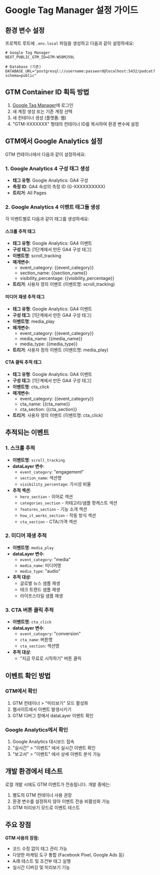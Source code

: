 # Google Tag Manager 설정 가이드

## 환경 변수 설정

프로젝트 루트에 `.env.local` 파일을 생성하고 다음과 같이 설정하세요:

```env
# Google Tag Manager
NEXT_PUBLIC_GTM_ID=GTM-W58MJ59L

# Database (기존)
DATABASE_URL="postgresql://username:password@localhost:5432/podcat?schema=public"
```

## GTM Container ID 획득 방법

1. [Google Tag Manager](https://tagmanager.google.com/)에 로그인
2. 새 계정 생성 또는 기존 계정 선택
3. 새 컨테이너 생성 (플랫폼: 웹)
4. "GTM-XXXXXXX" 형태의 컨테이너 ID를 복사하여 환경 변수에 설정

## GTM에서 Google Analytics 설정

GTM 컨테이너에서 다음과 같이 설정하세요:

### 1. Google Analytics 4 구성 태그 생성
- **태그 유형**: Google Analytics: GA4 구성
- **측정 ID**: GA4 속성의 측정 ID (G-XXXXXXXXXX)
- **트리거**: All Pages

### 2. Google Analytics 4 이벤트 태그들 생성

각 이벤트별로 다음과 같이 태그를 생성하세요:

#### 스크롤 추적 태그
- **태그 유형**: Google Analytics: GA4 이벤트
- **구성 태그**: [1단계에서 만든 GA4 구성 태그]
- **이벤트명**: scroll_tracking
- **매개변수**:
  - event_category: {{event_category}}
  - section_name: {{section_name}}
  - visibility_percentage: {{visibility_percentage}}
- **트리거**: 사용자 정의 이벤트 (이벤트명: scroll_tracking)

#### 미디어 재생 추적 태그
- **태그 유형**: Google Analytics: GA4 이벤트
- **구성 태그**: [1단계에서 만든 GA4 구성 태그]
- **이벤트명**: media_play
- **매개변수**:
  - event_category: {{event_category}}
  - media_name: {{media_name}}
  - media_type: {{media_type}}
- **트리거**: 사용자 정의 이벤트 (이벤트명: media_play)

#### CTA 클릭 추적 태그
- **태그 유형**: Google Analytics: GA4 이벤트
- **구성 태그**: [1단계에서 만든 GA4 구성 태그]
- **이벤트명**: cta_click
- **매개변수**:
  - event_category: {{event_category}}
  - cta_name: {{cta_name}}
  - cta_section: {{cta_section}}
- **트리거**: 사용자 정의 이벤트 (이벤트명: cta_click)

## 추적되는 이벤트

### 1. 스크롤 추적

- **이벤트명**: `scroll_tracking`
- **dataLayer 변수**:
  - `event_category`: "engagement"
  - `section_name`: 섹션명
  - `visibility_percentage`: 가시성 비율
- **추적 섹션**:
  - `hero_section` - 히어로 섹션
  - `categories_section` - 카테고리/샘플 팟캐스트 섹션
  - `features_section` - 기능 소개 섹션
  - `how_it_works_section` - 작동 방식 섹션
  - `cta_section` - CTA/가격 섹션

### 2. 미디어 재생 추적

- **이벤트명**: `media_play`
- **dataLayer 변수**:
  - `event_category`: "media"
  - `media_name`: 미디어명
  - `media_type`: "audio"
- **추적 대상**:
  - 글로벌 뉴스 샘플 재생
  - 테크 트렌드 샘플 재생
  - 라이프스타일 샘플 재생

### 3. CTA 버튼 클릭 추적

- **이벤트명**: `cta_click`
- **dataLayer 변수**:
  - `event_category`: "conversion"
  - `cta_name`: 버튼명
  - `cta_section`: 섹션명
- **추적 대상**:
  - "지금 무료로 시작하기" 버튼 클릭

## 이벤트 확인 방법

### GTM에서 확인
1. GTM 컨테이너 > "미리보기" 모드 활성화
2. 웹사이트에서 이벤트 발생시키기
3. GTM 디버그 창에서 dataLayer 이벤트 확인

### Google Analytics에서 확인
1. Google Analytics 대시보드 접속
2. "실시간" > "이벤트" 에서 실시간 이벤트 확인
3. "보고서" > "이벤트" 에서 상세 이벤트 분석 가능

## 개발 환경에서 테스트

로컬 개발 시에도 GTM 이벤트가 전송됩니다.
개발 중에는:
1. 별도의 GTM 컨테이너 사용 권장
2. 환경 변수를 설정하지 않아 이벤트 전송 비활성화 가능
3. GTM 미리보기 모드로 이벤트 테스트

## 주요 장점

**GTM 사용의 장점:**
- 코드 수정 없이 태그 관리 가능
- 다양한 마케팅 도구 통합 (Facebook Pixel, Google Ads 등)
- A/B 테스트 및 조건부 태그 실행
- 실시간 디버깅 및 미리보기 기능
